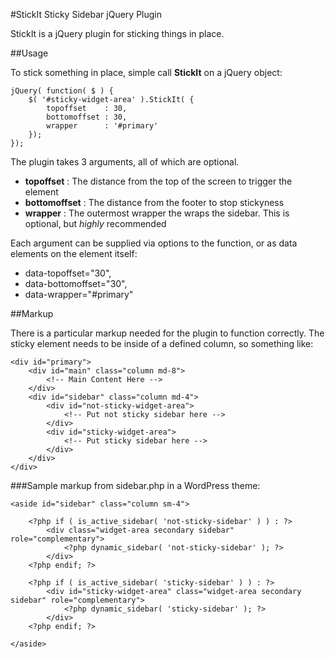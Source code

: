 #StickIt Sticky Sidebar jQuery Plugin

StickIt is a jQuery plugin for sticking things in place.

##Usage

To stick something in place, simple call **StickIt** on a jQuery object:

    jQuery( function( $ ) {
        $( '#sticky-widget-area' ).StickIt( {
            topoffset    : 30,
            bottomoffset : 30,
            wrapper      : '#primary'
        });
    });

The plugin takes 3 arguments, all of which are optional.

- **topoffset** : The distance from the top of the screen to trigger the element
- **bottomoffset** : The distance from the footer to stop stickyness
- **wrapper** : The outermost wrapper the wraps the sidebar. This is optional, but *highly* recommended

Each argument can be supplied via options to the function, or as data elements on the element itself:

- data-topoffset="30",
- data-bottomoffset="30",
- data-wrapper="#primary"

##Markup

There is a particular markup needed for the plugin to function correctly. The sticky element needs to be inside of a defined column, so something like:

    <div id="primary">
        <div id="main" class="column md-8">
            <!-- Main Content Here -->
        </div>
        <div id="sidebar" class="column md-4">
            <div id="not-sticky-widget-area">
                <!-- Put not sticky sidebar here -->
            </div>
            <div id="sticky-widget-area">
                <!-- Put sticky sidebar here -->
            </div>
        </div>
    </div>

###Sample markup from sidebar.php in a WordPress theme:

    <aside id="sidebar" class="column sm-4">

        <?php if ( is_active_sidebar( 'not-sticky-sidebar' ) ) : ?>
            <div class="widget-area secondary sidebar" role="complementary">
                <?php dynamic_sidebar( 'not-sticky-sidebar' ); ?>
            </div>
        <?php endif; ?>

        <?php if ( is_active_sidebar( 'sticky-sidebar' ) ) : ?>
            <div id="sticky-widget-area" class="widget-area secondary sidebar" role="complementary">
                <?php dynamic_sidebar( 'sticky-sidebar' ); ?>
            </div>
        <?php endif; ?>

    </aside>
